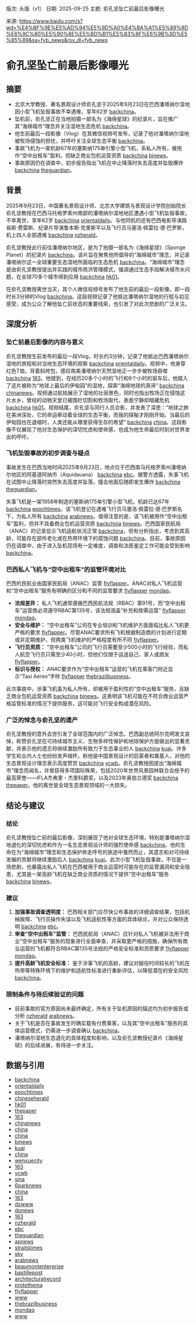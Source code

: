 版次: 头版（v1）
日期: 2025-09-25
主题: 俞孔坚坠亡前最后影像曝光

来源: https://www.baidu.com/s?wd=%E4%BF%9E%E5%AD%94%E5%9D%A0%E4%BA%A1%E5%89%8D%E6%9C%80%E5%90%8E%E5%BD%B1%E5%83%8F%E6%9B%9D%E5%85%89&sa=fyb_news&rsv_dl=fyb_news

# 俞孔坚坠亡前最后影像曝光

## 摘要
*   北京大学教授、著名景观设计师俞孔坚于2025年9月23日在巴西潘塔纳尔湿地因小型飞机坠毁事故不幸遇难，享年62岁 [backchina](https://vertexaisearch.cloud.google.com/grounding-api-redirect/AUZIYQGN182RsRqTZQsdxC2OVR8x6Cj2g9hDwFrpYlHQbcjxPs5gMh86yWR8BHYWwCXglwRQ_XCLnCMseqwrrp0z1uqua9fFFAGNIB3Y_p-Azsz0lPHNTczAVRTNy6Ya_r771RX1pXlth7OnMziWMtCDvis=)。
*   坠机前，俞孔坚正在当地拍摄一部名为《海绵星球》的纪录片，旨在推广其“海绵城市”理念并关注湿地生态危机 [backchina](https://vertexaisearch.cloud.google.com/grounding-api-redirect/AUZIYQGN182RsRqTZQsdxC2OVR8x6Cj2g9hDwFrpYlHQbcjxPs5gMh86yWR8BHYWwCXglwRQ_XCLnCMseqwrrp0z1uqua9fFFAGNIB3Y_p-Azsz0lPHNTczAVRTNy6Ya_r771RX1pXlth7OnMziWMtCDvis=)。
*   他生前最后一段影像（Vlog）在其微信视频号发布，记录了他对潘塔纳尔湿地被牧场侵蚀的担忧，并呼吁关注全球生态平衡 [backchina](https://vertexaisearch.cloud.google.com/grounding-api-redirect/AUZIYQGN182RsRqTZQsdxC2OVR8x6Cj2g9hDwFrpYlHQbcjxPs5gMh86yWR8BHYWwCXglwRQ_XCLnCMseqwrrp0z1uqua9fFFAGNIB3Y_p-Azsz0lPHNTczAVRTNy6Ya_r771RX1pXlth7OnMziWMtCDvis=)。
*   事故飞机为一架机龄67年的塞斯纳175单引擎小型飞机，系私人所有，被用作“空中出租车”盈利，但缺乏商业包机运营资质 [backchina](https://vertexaisearch.cloud.google.com/grounding-api-redirect/AUZIYQGN182RsRqTZQsdxC2OVR8x6Cj2g9hDwFrpYlHQbcjxPs5gMh86yWR8BHYWwCXglwRQ_XCLnCMseqwrrp0z1uqua9fFFAGNIB3Y_p-Azsz0lPHNTczAVRTNy6Ya_r771RX1pXlth7OnMziWMtCDvis=) [bjnews](https://vertexaisearch.cloud.google.com/grounding-api-redirect/AUZIYQGtICrFEt4XD_2VYEalmkO_okIw_WKoDpWJ0rmDkiTTb6Wu6WB_kXboyvpzyF-oQAvUeAKDkk2wmfNCuejtCWFv5UobpkC1SPIdbIGDDLHaKMAi77C2508brYh5lnAwiIKl_WKyedxZFXbDBl2Fq_eh)。
*   事故原因仍在调查中，初步报告指出飞机在中止降落时失去高度并坠毁爆炸 [backchina](https://vertexaisearch.cloud.google.com/grounding-api-redirect/AUZIYQGN182RsRqTZQsdxC2OVR8x6Cj2g9hDwFrpYlHQbcjxPs5gMh86yWR8BHYWwCXglwRQ_XCLnCMseqwrrp0z1uqua9fFFAGNIB3Y_p-Azsz0lPHNTczAVRTNy6Ya_r771RX1pXlth7OnMziWMtCDvis=) [theguardian](https://vertexaisearch.cloud.google.com/grounding-api-redirect/AUZIYQGOSi7HF98OhtOeu1rcyaUupaOAIO4gzPCZyVcL5FjA7Tz4mLzfs0ox-cA4ZvRYpZmT2_J2SKcBhuYv_1yDQmb8QiJgJ5c36D5WBdz2U0buoXz07LWMQmgLxwOqad6KPXKIezr3nSFXz6KS1Gav8K9MDMD8QXkFhiHRlRKTcm6w9i5RgrG34APgEEelzna6Ja0vhdGgk8Q=)。

## 背景
2025年9月23日，中国著名景观设计师、北京大学建筑与景观设计学院创始院长俞孔坚教授在巴西马托格罗索州南部的潘塔纳尔湿地地区遭遇小型飞机坠毁事故，不幸离世，享年62岁 [backchina](https://vertexaisearch.cloud.google.com/grounding-api-redirect/AUZIYQGN182RsRqTZQsdxC2OVR8x6Cj2g9hDwFrpYlHQbcjxPs5gMh86yWR8BHYWwCXglwRQ_XCLnCMseqwrrp0z1uqua9fFFAGNIB3Y_p-Azsz0lPHNTczAVRTNy6Ya_r771RX1pXlth7OnMziWMtCDvis=) [orientaldaily](https://vertexaisearch.cloud.google.com/grounding-api-redirect/AUZIYQEOyPImbHw9QdCcd8BJeuZKLa8Mwz2CLYD2lSa-L7Fm9lo8f136soDsZ8LC9GBao_BG1Ciksk7Wjk0fWYA7l-fb4gWY3wetHjff-HBEl7Jp24QAcd_2lDQ9iuOQdWhTYH6DLmX9rcpcSot3bF7XMAZzc4kqVLKjmT4IqHaqsVwQ)。与他同机的还有巴西电影导演路易斯·费雷斯、纪录片导演鲁本斯·克里斯平以及飞行员马塞洛·佩雷拉·德·巴罗斯，机上四人全部遇难 [backchina](https://vertexaisearch.cloud.google.com/grounding-api-redirect/AUZIYQGN182RsRqTZQsdxC2OVR8x6Cj2g9hDwFrpYlHQbcjxPs5gMh86yWR8BHYWwCXglwRQ_XCLnCMseqwrrp0z1uqua9fFFAGNIB3Y_p-Azsz0lPHNTczAVRTNy6Ya_r771RX1pXlth7OnMziWMtCDvis=) [nzherald](https://vertexaisearch.cloud.google.com/grounding-api-redirect/AUZIYQFzEY_w2-xIlzTLR-RVgTmTVHvdaBlHFdwL8kGhxEVtcUusjwGOUwf0XnfmZJWdnqgRev72FttMWAF2lnsnKTn50OsjFLVUGcup0NOIi31fdokk1LloFws7QftPoFKV6F1-jbgrbHBgI56RRlFyA5F2M-aDKjJDrGtpVDJuQLVqSSimuV6VgcfDNSCtBoZuVH-AmLmZmbRDupq9ULNq7ScAcDnYsadomr3Lz46EFjqoNPPd7aS3c9vE)。

俞孔坚教授此行前往潘塔纳尔地区，是为了拍摄一部名为《海绵星球》（Sponge Planet）的纪录片 [backchina](https://vertexaisearch.google.com/id/0-0)。该片旨在聚焦他所倡导的“海绵城市”理念，并记录潘塔纳尔这一全球重要生态湿地所面临的生态危机 [backchina](https://vertexaisearch.cloud.google.com/grounding-api-redirect/AUZIYQGN182RsRqTZQsdxC2OVR8x6Cj2g9hDwFrpYlHQbcjxPs5gMh86yWR8BHYWwCXglwRQ_XCLnCMseqwrrp0z1uqua9fFFAGNIB3Y_p-Azsz0lPHNTczAVRTNy6Ya_r771RX1pXlth7OnMziWMtCDvis=)。“海绵城市”理念是由俞孔坚教授提出并实践的城市雨洪管理模式，强调通过生态手段解决城市水问题，在全球70多个城市得到应用 [backchina](https://vertexaisearch.cloud.google.com/grounding-api-redirect/AUZIYQGN182RsRqTZQsdxC2OVR8x6Cj2g9hDwFrpYlHQbcjxPs5gMh86yWR8BHYWwCXglwRQ_XCLnCMseqwrrp0z1uqua9fFFAGNIB3Y_p-Azsz0lPHNTczAVRTNy6Ya_r771RX1pXlth7OnMziWMtCDvis=) [hk01](https://vertexaisearch.cloud.google.com/grounding-api-redirect/AUZIYQFZ48uloSVOXP5wK4C6H0nTWLiSN_y8xnhMe6yS1iXAx3BzYxpPYNcKaXka2FkjPJOKm1UlnKpKmc0JmfNk8ezSwZjzwXaobXljhPj-dLcGsr73nTB3r3EYAYnfdPBWvpnA7St3m4a94hUPXKmlG1qHBKlp22pki2E-d_l7L1Xi0oMCiMxC2R5kYq2toH1g5BiywBhMShuJCfa55wOOl-yAKcf28cVOBvUgW8_Ihm7OA7a5_NZjLJDKNgk4iX84qbSATvJX22WHd8FR3lQQ_EK1jRqaOxP2_89-V5bvV1eaAUansHaAh9B5fZzrkMSZwGPvB-yjb5V1e8zqfZe2ms9Y--ZTxeFKeLD_3t6LI2wkbR0YlDV1fYzk6iyaFBXoiKQM8oc8S9nuXM5spPW4sDZXCc15ucgcnSx-94gbbHH-HQ-8lL2XN62nd33Wc2sJCLUShDwNCJKGpxCUgMVrb09qtv38)。

在俞孔坚教授离世当天，其个人微信视频号发布了他生前的最后一段影像，即一段时长3分钟的Vlog [backchina](https://vertexaisearch.cloud.google.com/grounding-api-redirect/AUZIYQGN182RsRqTZQsdxC2OVR8x6Cj2g9hDwFrpYlHQbcjxPs5gMh86yWR8BHYWwCXglwRQ_XCLnCMseqwrrp0z1uqua9fFFAGNIB3Y_p-Azsz0lPHNTczAVRTNy6Ya_r771RX1pXlth7OnMziWMtCDvis=)。这段视频记录了他抵达潘塔纳尔湿地的行程与初见感受，成为公众了解他坠亡前状态的重要线索，也引发了对此次悲剧的广泛关注。

## 深度分析

### 坠亡前最后影像的内容与意义
俞孔坚教授生前发布的最后一段Vlog，时长约3分钟，记录了他抵达巴西潘塔纳尔湿地的旅程和对当地生态环境的观察 [backchina](https://vertexaisearch.cloud.google.com/grounding-api-redirect/AUZIYQGN182RsRqTZQsdxC2OVR8x6Cj2g9hDwFrpYlHQbcjxPs5gMh86yWR8BHYWwCXglwRQ_XCLnCMseqwrrp0z1uqua9fFFAGNIB3Y_p-Azsz0lPHNTczAVRTNy6Ya_r771RX1pXlth7OnMziWMtCDvis=) [orientaldaily](https://vertexaisearch.cloud.google.com/grounding-api-redirect/AUZIYQEOyPImbHw9QdCcd8BJeuZKLa8Mwz2CLYD2lSa-L7Fm9lo8f136soDsZ8LC9GBao_BG1Ciksk7Wjk0fWYA7l-fb4gWY3wetHjff-HBEl7Jp24QAcd_2lDQ9iuOQdWhTYH6DLmX9rcpcSot3bF7XMAZzc4kqVLKjmT4IqHaqsVwQ)。视频中，他身穿红色T恤，背着斜挎包，感叹南美潘塔纳尔天然湿地正一步步被牧场吞噬 [backchina](https://vertexaisearch.cloud.google.com/grounding-api-redirect/AUZIYQGN182RsRqTZQsdxC2OVR8x6Cj2g9hDwFrpYlHQbcjxPs5gMh86yWR8BHYWwCXglwRQ_XCLnCMseqwrrp0z1uqua9fFFAGNIB3Y_p-Azsz0lPHNTczAVRTNy6Ya_r771RX1pXlth7OnMziWMtCDvis=) [163](https://vertexaisearch.cloud.google.com/grounding-api-redirect/AUZIYQHoMq0mQTEQa6587aWTd1UITjKn4kIDzVgM5je3fJqKxSPVPHB-pQoq8ovodx-oNKRrC3znZY-F4QuSKxK3XQlJmY3xe0nE7Xqhv_sDeyBz-ex9JkjlkwuYUIRV89GDDZg3aRnzvb-tPgiLHQAhUROzfcAx1nI=)。他提到，在经历20多个小时的飞行和6个小时的驱车后，他踏入了这片被称为“地球上最后的伊甸园”的湿地，探索“海绵地球的真谛” [backchina](https://vertexaisearch.cloud.google.com/grounding-api-redirect/AUZIYQGN182RsRqTZQsdxC2OVR8x6Cj2g9hDwFrpYlHQbcjxPs5gMh86yWR8BHYWwCXglwRQ_XCLnCMseqwrrp0z1uqua9fFFAGNIB3Y_p-Azsz0lPHNTczAVRTNy6Ya_r771RX1pXlth7OnMziWMtCDvis=) [chinanews](https://vertexaisearch.cloud.google.com/grounding-api-redirect/AUZIYQE0wBbTHatnNbIo7LRzA-meyERG9CsDpQeAIxrYYPYVmARVz2QjdAt1d02MSSZukmWs9TgfXAPQSXrU8bgzAvjH7PnM9zW07VXSA-Jctamlit-_0n0OkE51E8jIZuStqJ-7lOBdhHlBlXOd4Yb4hopOz_Id)。视频通过航拍展示了湿地的壮丽景色，同时也指出牧场正在侵蚀这片水乡，曾经的动物天堂已被围栏切割和牧场取代，表面宁静却暗藏危机 [backchina](https://vertexaisearch.cloud.google.com/grounding-api-redirect/AUZIYQGN182RsRqTZQsdxC2OVR8x6Cj2g9hDwFrpYlHQbcjxPs5gMh86yWR8BHYWwCXglwRQ_XCLnCMseqwrrp0z1uqua9fFFAGNIB3Y_p-Azsz0lPHNTczAVRTNy6Ya_r771RX1pXlth7OnMziWMtCDvis=) [hk01](https://vertexaisearch.cloud.google.com/grounding-api-redirect/AUZIYQFZ48uloSVOXP5wK4C6H0nTWLiSN_y8xnhMe6yS1iXAx3BzYxpPYNcKaXka2FkjPJOKm1UlnKpKmc0JmfNk8ezSwZjzwXaobXljhPj-dLcGsr73nTB3r3EYAYnfdPBWvpnA7St3m4a94hUPXKmlG1qHBKlp22pki2E-d_l7L1Xi0oMCiMxC2R5kYq2toH1g5BiywBhMShuJCfa55wOOl-yAKcf28cVOBvUgW8_Ihm7OA7a5_NZjLJDKNgk4iX84qbSATvJX22WHd8FR3lQQ_EK1jRqaOxP2_89-V5bvV1eaAUansHaAh9B5fZzrkMSZwGPvB-yjb5V1e8zqfZe2ms9Y--ZTxeFKeLD_3t6LI2wkbR0YlDV1fYzk6iyaFBXoiKQM8oc8S9nuXM5spPW4sDZXCc15ucgcnSx-94gbbHH-HQ-8lL2XN62nd33Wc2sJCLUShDwNCJKGpxCUgMVrb09qtv38)。视频结尾，俞孔坚与同行人员合影，并发表了深思：“地球之肺在美洲深处，它的命运牵动着全球的生态平衡，而我的探秘才刚刚开始。当最后的伊甸园也在退缩时，人类还能从哪里获得生存的希望” [backchina](https://vertexaisearch.cloud.google.com/grounding-api-redirect/AUZIYQGN182RsRqTZQsdxC2OVR8x6Cj2g9hDwFrpYlHQbcjxPs5gMh86yWR8BHYWwCXglwRQ_XCLnCMseqwrrp0z1uqua9fFFAGNIB3Y_p-Azsz0lPHNTczAVRTNy6Ya_r771RX1pXlth7OnMziWMtCDvis=) [china](https://vertexaisearch.cloud.google.com/grounding-api-redirect/AUZIYQHGo08H9Mo3NuFs2gZK1lll_Gq_1kCE4yLLnLVfOn4o5fFksJoG2v7j0TBGvZdMrHQCDh6bsfIk_DRgxsIdHw99TCzfe_YLgtRILZbmMD2qrrSWR7rTJfIKpKaFmLjnsGBdpNqXCbTPbyBy5ReTYn_Kf21GUL4SB1Y4)。这段影像不仅展现了他对生态保护的深切忧虑和使命感，也成为他生命最后时刻对世界发出的呼吁。

### 飞机坠毁事故的初步调查与疑点
事故发生在巴西当地时间2025年9月23日，地点位于巴西南马托格罗索州潘塔纳尔地区的阿基道阿纳市（Aquidauana） [backchina](https://vertexaisearch.cloud.google.com/grounding-api-redirect/AUZIYQGN182RsRqTZQsdxC2OVR8x6Cj2g9hDwFrpYlHQbcjxPs5gMh86yWR8BHYWwCXglwRQ_XCLnCMseqwrrp0z1uqua9fFFAGNIB3Y_p-Azsz0lPHNTczAVRTNy6Ya_r771RX1pXlth7OnMziWMtCDvis=) [ebc](https://vertexaisearch.cloud.google.com/grounding-api-redirect/AUZIYQEJ-ZHEoAU0kwj5iIvoLyXOUP_gv3A4AuRRH55re5r4UGr0nMAXm2z8l6vR6yZRPY1Y3iQIBQvvnEUPoyS-I_3nGL-xM2gttHXsQxvDwwiWdSspO0ahvSy5eM8_MyC5EksTsspzepMQo7WgCF5m3QdznIT0Q9LtBOMkJp2YiOfIfGpjJyou_-9UslzZQ_4jsNZvRdVRhVCfEd8GwykeDy2Ccc49OLQcMWN0u0qrDa6b)。据警方透露，失事飞机在试图中止降落时突然失去高度并坠落，撞击地面后随即发生爆炸 [backchina](https://vertexaisearch.cloud.google.com/grounding-api-redirect/AUZIYQGN182RsRqTZQsdxC2OVR8x6Cj2g9hDwFrpYlHQbcjxPs5gMh86yWR8BHYWwCXglwRQ_XCLnCMseqwrrp0z1uqua9fFFAGNIB3Y_p-Azsz0lPHNTczAVRTNy6Ya_r771RX1pXlth7OnMziWMtCDvis=) [theguardian](https://vertexaisearch.cloud.google.com/grounding-api-redirect/AUZIYQGOSi7HF98OhtOeu1rcyaUupaOAIO4gzPCZyVcL5FjA7Tz4mLzfs0ox-cA4ZvRYpZmT2_J2SKcBhuYv_1yDQmb8QiJgJ5c36D5WBdz2U0buoXz07LWMQmgLxwOqad6KPXKIezr3nSFXz6KS1Gav8K9MDMD8QXkFhiHRlRKTcm6w9i5RgrG34APgEEelzna6Ja0vhdGgk8Q=)。

失事飞机是一架1958年制造的塞斯纳175单引擎小型飞机，机龄已达67年 [backchina](https://vertexaisearch.cloud.google.com/grounding-api-redirect/AUZIYQGN182RsRqTZQsdxC2OVR8x6Cj2g9hDwFrpYlHQbcjxPs5gMh86yWR8BHYWwCXglwRQ_XCLnCMseqwrrp0z1uqua9fFFAGNIB3Y_p-Azsz0lPHNTczAVRTNy6Ya_r771RX1pXlth7OnMziWMtCDvis=) [epochtimes](https://vertexaisearch.cloud.google.com/grounding-api-redirect/AUZIYQHMqZU8puH_sdb9x-aOZBKOGVpAl24tHeAOX0iu25cXxUjTjcm1xLhRG1p3qK6PyWzyi7h18c5ebUY1afKt3gw4e5xHtJWLTEWM6uxm7pXIJrbnNjNG5G-yhxgKS-dxUhS7FFUHyT4665FsaVrv)。该飞机登记在遇难飞行员马塞洛·佩雷拉·德·巴罗斯名下，为私人所有 [backchina](https://vertexaisearch.cloud.google.com/grounding-api-redirect/AUZIYQGN182RsRqTZQsdxC2OVR8x6Cj2g9hDwFrpYlHQbcjxPs5gMh86yWR8BHYWwCXglwRQ_XCLnCMseqwrrp0z1uqua9fFFAGNIB3Y_p-Azsz0lPHNTczAVRTNy6Ya_r771RX1pXlth7OnMziWMtCDvis=) [arabnews](https://vertexaisearch.cloud.google.com/grounding-api-redirect/AUZIYQGHHu0BXWarRauiA4m9H2z0ek-BUG_dvZp8Rg1bHaO4EzVTfzs4kML9VZ1MfNv-vK9iVX7tnTDCAJPNJ0kooYntA3QzaXzoRRutRwJyp5Gtkx98q_afF-KyhbmoAjKDXMmETXOgwW0=)。值得注意的是，该飞机被用作“空中出租车”盈利，但并不具备商业包机运营资质 [backchina](https://vertexaisearch.cloud.google.com/grounding-api-redirect/AUZIYQGN182RsRqTZQsdxC2OVR8x6Cj2g9hDwFrpYlHQbcjxPs5gMh86yWR8BHYWwCXglwRQ_XCLnCMseqwrrp0z1uqua9fFFAGNIB3Y_p-Azsz0lPHNTczAVRTNy6Ya_r771RX1pXlth7OnMziWMtCDvis=) [bjnews](https://vertexaisearch.cloud.google.com/grounding-api-redirect/AUZIYQGtICrFEt4XD_2VYEalmkO_okIw_WKoDpWJ0rmDkiTTb6Wu6WB_kXboyvpzyF-oQAvUeAKDkk2wmfNCuejtCWFv5UobpkC1SPIdbIGDDLHaKMAi77C2508brYh5lnAwiIKl_WKyedxZFXbDBl2Fq_eh)。巴西国家民航局（ANAC）的记录显示飞机适航状况正常 [backchina](https://vertexaisearch.cloud.google.com/grounding-api-redirect/AUZIYQGN182RsRqTZQsdxC2OVR8x6Cj2g9hDwFrpYlHQbcjxPs5gMh86yWR8BHYWwCXglwRQ_XCLnCMseqwrrp0z1uqua9fFFAGNIB3Y_p-Azsz0lPHNTczAVRTNy6Ya_r771RX1pXlth7OnMziWMtCDvis=)，但有分析指出，考虑到其高龄，可能存在部件老化或在热带环境下的腐蚀问题 [backchina](https://vertexaisearch.cloud.google.com/grounding-api-redirect/AUZIYQGN182RsRqTZQsdxC2OVR8x6Cj2g9hDwFrpYlHQbcjxPs5gMh86yWR8BHYWwCXglwRQ_XCLnCMseqwrrp0z1uqua9fFFAGNIB3Y_p-Azsz0lPHNTczAVRTNy6Ya_r771RX1pXlth7OnMziWMtCDvis=)。目前，事故原因仍在调查中，由于进入坠机现场有一定难度，调查和法医鉴定工作可能会受到影响 [backchina](https://vertexaisearch.cloud.google.com/grounding-api-redirect/AUZIYQGN182RsRqTZQsdxC2OVR8x6Cj2g9hDwFrpYlHQbcjxPs5gMh86yWR8BHYWwCXglwRQ_XCLnCMseqwrrp0z1uqua9fFFAGNIB3Y_p-Azsz0lPHNTczAVRTNy6Ya_r771RX1pXlth7OnMziWMtCDvis=)。

### 巴西私人飞机与“空中出租车”的监管环境对比
巴西的民航业由国家民航局（ANAC）监管 [flyflapper](https://vertexaisearch.cloud.google.com/grounding-api-redirect/AUZIYQGvNRrW77mW-YORfFIVa6W8W_hQWvlNE39qkirJpg7on7JBdjZxm9VWuPR23iDqB75m__6U0z4B_jE62CDE63ycfWqlLFeYBu_5NcYh7Ysli4WV37GiMyj27XWWj4qdgmCJF9pirbtgwT3ZAA18dJiqtx2jqbCemDaU4DKWwJBAzxt8BHIy3vBBk1jr3lz-LhvZwho-)。ANAC对私人飞机运营和“空中出租车”服务有明确的区分和不同的监管要求 [flyflapper](https://vertexaisearch.cloud.google.com/grounding-api-redirect/AUZIYQGvNRrW77mW-YORfFIVa6W8W_hQWvlNE39qkirJpg7on7JBdjZxm9VWuPR23iDqB75m__6U0z4B_jE62CDE63ycfWqlLFeYBu_5NcYh7Ysli4WV37GiMyj27XWWj4qdgmCJF9pirbtgwT3ZAA18dJiqtx2jqbCemDaU4DKWwJBAzxt8BHIy3vBBk1jr3lz-LhvZwho-) [mondaq](https://vertexaisearch.cloud.google.com/grounding-api-redirect/AUZIYQFgd0I0rZPte_rOChKYTfwTkR68rr3OmoRxqS2K0kyV_fX81OKZtw0QpVAjneBV-tv8xoiZDTHlxZKTqyhyTbhoxckbSIDOuSzsybjp4uelOi21rXP9NhIsS0UcNpFlh1vMajwXLzLdtlxGoWZGWPPb2yNR3hH_si34DUMSwDXFvir_g-9zlA==)。
*   **法规差异：** 私人飞机通常遵循巴西民航法规（RBAC）第91号，而“空中出租车”运营商必须遵守RBAC第135号，该法规涵盖“补充和按需运营” [flyflapper](https://vertexaisearch.cloud.google.com/grounding-api-redirect/AUZIYQGvNRrW77mW-YORfFIVa6W8W_hQWvlNE39qkirJpg7on7JBdjZxm9VWuPR23iDqB75m__6U0z4B_jE62CDE63ycfWqlLFeYBu_5NcYh7Ysli4WV37GiMyj27XWWj4qdgmCJF9pirbtgwT3ZAA18dJiqtx2jqbCemDaU4DKWwJBAzxt8BHIy3vBBk1jr3lz-LhvZwho-) [mondaq](https://vertexaisearch.cloud.google.com/grounding-api-redirect/AUZIYQFgd0I0rZPte_rOChKYTfwTkR68rr3OmoRxqS2K0kyV_fX81OKZtw0QpVAjneBV-tv8xoiZDTHlxZKTqyhyTbhoxckbSIDOuSzsybjp4uelOi21rXP9NhIsS0UcNpFlh1vMajwXLzLdtlxGoWZGWPPb2yNR3hH_si34DUMSwDXFvir_g-9zlA==)。
*   **安全与维护：** “空中出租车”公司在专业培训和飞机维护方面面临比私人飞机更严格的要求 [flyflapper](https://vertexaisearch.cloud.google.com/grounding-api-redirect/AUZIYQGvNRrW77mW-YORfFIVa6W8W_hQWvlNE39qkirJpg7on7JBdjZxm9VWuPR23iDqB75m__6U0z4B_jE62CDE63ycfWqlLFeYBu_5NcYh7Ysli4WV37GiMyj27XWWj4qdgmCJF9pirbtgwT3ZAA18dJiqtx2jqbCemDaU4DKWwJBAzxt8BHIy3vBBk1jr3lz-LhvZwho-)。尽管ANAC要求所有飞机根据制造商的计划进行定期或非定期维护，但两类飞机维护的严格程度有所不同 [flyflapper](https://vertexaisearch.cloud.google.com/grounding-api-redirect/AUZIYQGvNRrW77mW-YORfFIVa6W8W_hQWvlNE39qkirJpg7on7JBdjZxm9VWuPR23iDqB75m__6U0z4B_jE62CDE63ycfWqlLFeYBu_5NcYh7Ysli4WV37GiMyj27XWWj4qdgmCJF9pirbtgwT3ZAA18dJiqtx2jqbCemDaU4DKWwJBAzxt8BHIy3vBBk1jr3lz-LhvZwho-)。
*   **飞行员资质：** “空中出租车”公司的飞行员需要至少500小时的飞行经验，而私人航空飞行员只需至少40小时，但他们仅限于运送自己、家人或朋友 [flyflapper](https://vertexaisearch.cloud.google.com/grounding-api-redirect/AUZIYQGvNRrW77mW-YORfFIVa6W8W_hQWvlNE39qkirJpg7on7JBdjZxm9VWuPR23iDqB75m__6U0z4B_jE62CDE63ycfWqlLFeYBu_5NcYh7Ysli4WV37GiMyj27XWWj4qdgmCJF9pirbtgwT3ZAA18dJiqtx2jqbCemDaU4DKWwJBAzxt8BHIy3vBBk1jr3lz-LhvZwho-)。
*   **标识与授权：** ANAC要求作为“空中出租车”运营的飞机在乘客门附近显示“Taxi Aéreo”字样 [flyflapper](https://vertexaisearch.cloud.google.com/grounding-api-redirect/AUZIYQGvNRrW77mW-YORfFIVa6W8W_hQWvlNE39qkirJpg7on7JBdjZxm9VWuPR23iDqB75m__6U0z4B_jE62CDE63ycfWqlLFeYBu_5NcYh7Ysli4WV37GiMyj27XWWj4qdgmCJF9pirbtgwT3ZAA18dJiqtx2jqbCemDaU4DKWwJBAzxt8BHIy3vBBk1jr3lz-LhvZwho-) [thebrazilbusiness](https://vertexaisearch.cloud.google.com/grounding-api-redirect/AUZIYQExcoPCvBLmaceUsdrRzojoRCLBkdv-4AZARkVJpe1CAnQPiagSSxQi-1h1CxWtJEBBV3mGinkNOmflcbpMx4azxOmQL9iExVUxrA2RhILdIGXqO9jE-NaXUsVmb-x9A003Dwnx-syqf3iXcrmX8XngR60Ss7tsiVd0mw==)。

此次事故中，涉事飞机虽为私人所有，却被用于盈利性的“空中出租车”服务，且缺乏商业包机运营资质 [backchina](https://vertexaisearch.cloud.google.com/grounding-api-redirect/AUZIYQGN182RsRqTZQsdxC2OVR8x6Cj2g9hDwFrpYlHQbcjxPs5gMh86yWR8BHYWwCXglwRQ_XCLnCMseqwrrp0z1uqua9fFFAGNIB3Y_p-Azsz0lPHNTczAVRTNy6Ya_r771RX1pXlth7OnMziWMtCDvis=) [bjnews](https://vertexaisearch.cloud.google.com/grounding-api-redirect/AUZIYQGtICrFEt4XD_2VYEalmkO_okIw_WKoDpWJ0rmDkiTTb6Wu6WB_kXboyvpzyF-oQAvUeAKDkk2wmfNCuejtCWFv5UobpkC1SPIdbIGDDLHaKMAi77C2508brYh5lnAwiIKl_WKyedxZFXbDBl2Fq_eh)。这表明该飞机可能在不符合商业运营严格监管标准的情况下提供服务，这可能对飞行安全构成潜在风险。

### 广泛的悼念与俞孔坚的遗产
俞孔坚教授的意外去世引发了全球范围内的广泛悼念。巴西副总统阿尔克明发文哀悼，称赞俞孔坚在可持续城市主义、生物多样性保护和地球保护方面做出的显著贡献，并表示他的遗志将继续激励所有致力于生态事业的人 [backchina](https://vertexaisearch.cloud.google.com/grounding-api-redirect/AUZIYQGN182RsRqTZQsdxC2OVR8x6Cj2g9hDwFrpYlHQbcjxPs5gMh86yWR8BHYWwCXglwRQ_XCLnCMseqwrrp0z1uqua9fFFAGNIB3Y_p-Azsz0lPHNTczAVRTNy6Ya_r771RX1pXlth7OnMziWMtCDvis=) [kuai](https://vertexaisearch.cloud.google.com/grounding-api-redirect/AUZIYQGSF7fyqvITSgYrLL-VAizKRR8Bl3uLSz1rwJkfQTCIJkr4oPgrKINLFbYNm7H-aaabjFHQnHAcc9ChAMz33cl8KxtBQHwkvMkiP4rgOnrUnJ0-qOuZlO7IjGSQ2OdP3hwhTfwjnZgCuRHZexA=)。许多学生和业内人士也纷纷发声缅怀，称他是中国景观设计的启蒙者和奠基人，对他的生态景观设计理念表示高度赞赏 [backchina](https://vertexaisearch.cloud.google.com/grounding-api-redirect/AUZIYQGN182RsRqTZQsdxC2OVR8x6Cj2g9hDwFrpYlHQbcjxPs5gMh86yWR8BHYWwCXglwRQ_XCLnCMseqwrrp0z1uqua9fFFAGNIB3Y_p-Azsz0lPHNTczAVRTNy6Ya_r771RX1pXlth7OnMziWMtCDvis=) [ycwb](https://vertexaisearch.cloud.google.com/grounding-api-redirect/AUZIYQE2A3RB7Rkj9UDUPxrn6ari4HZAgqcHkAPNyoqihzEjrtMTDrikiFP3_3jdxJuUqTBe87udlOnqnIkrY5HdU7gFCdfjlmdY0P6K3Hc7fSTRrgh-msrrletpcFIizTqbgdAM_jTLOZNTmkY2xTA48OI=)。俞孔坚教授因提出“海绵城市”理念而闻名，并曾获得多项国际殊荣，包括2020年世界风景园林联合会授予的最高荣誉——IFLA杰弗里・杰里科爵奖，以及2023年奥伯兰德奖 [backchina](https://vertexaisearch.cloud.google.com/grounding-api-redirect/AUZIYQGN182RsRqTZQsdxC2OVR8x6Cj2g9hDwFrpYlHQbcjxPs5gMh86yWR8BHYWwCXglwRQ_XCLnCMseqwrrp0z1uqua9fFFAGNIB3Y_p-Azsz0lPHNTczAVRTNy6Ya_r771RX1pXlth7OnMziWMtCDvis=) [thepaper](https://vertexaisearch.cloud.google.com/grounding-api-redirect/AUZIYQGlX3VogVLcp1thmUOa99QRbYHdc4Q3ETE2Tumaoc8_hE_kAAhsMrRznjEQqimsWsl49lvV4jIZNO4nZP696WGG69t-dlI7GSQLkYhdxrMN3c5FZBlzKeDmVAqhaK95nf9cpPc59OLbH-xJRlgE)。他的离世是全球生态景观领域的一大损失。

## 结论与建议

### 结论
俞孔坚教授坠亡前的最后影像，深刻展现了他对全球生态环境，特别是潘塔纳尔湿地退化的深切忧虑和作为一名生态景观设计师的强烈使命感 [backchina](https://vertexaisearch.google.com/id/0-0)。他的生命在为“海绵城市”理念和生态保护奔走呼号的旅途中戛然而止，其遗志和对可持续发展的贡献将继续激励后人 [backchina](https://vertexaisearch.cloud.google.com/grounding-api-redirect/AUZIYQGN182RsRqTZQsdxC2OVR8x6Cj2g9hDwFrpYlHQbcjxPs5gMh86yWR8BHYWwCXglwRQ_XCLnCMseqwrrp0z1uqua9fFFAGNIB3Y_p-Azsz0lPHNTczAVRTNy6Ya_r771RX1pXlth7OnMziWMtCDvis=) [kuai](https://vertexaisearch.cloud.google.com/grounding-api-redirect/AUZIYQGSF7fyqvITSgYrLL-VAizKRR8Bl3uLSz1rwJkfQTCIJkr4oPgrKINLFbYNm7H-aaabjFHQnHAcc9ChAMz33cl8KxtBQHwkvMkiP4rgOnrUnJ0-qOuZlO7IjGSQ2OdP3hwhTfwjnZgCuRHZexA=)。此次小型飞机坠毁事故，不仅是一场悲剧，也暴露出私人飞机在巴西被用于商业运营时可能存在的监管漏洞和安全隐患，尤其是一架高龄飞机在缺乏商业资质的情况下提供“空中出租车”服务 [backchina](https://vertexaisearch.cloud.google.com/grounding-api-redirect/AUZIYQGN182RsRqTZQsdxC2OVR8x6Cj2g9hDwFrpYlHQbcjxPs5gMh86yWR8BHYWwCXglwRQ_XCLnCMseqwrrp0z1uqua9fFFAGNIB3Y_p-Azsz0lPHNTczAVRTNy6Ya_r771RX1pXlth7OnMziWMtCDvis=) [bjnews](https://vertexaisearch.cloud.google.com/grounding-api-redirect/AUZIYQGtICrFEt4XD_2VYEalmkO_okIw_WKoDpWJ0rmDkiTTb6Wu6WB_kXboyvpzyF-oQAvUeAKDkk2wmfNCuejtCWFv5UobpkC1SPIdbIGDDLHaKMAi77C2508brYh5lnAwiIKl_WKyedxZFXbDBl2Fq_eh)。

### 建议
1.  **加强事故调查透明度：** 巴西相关部门应尽快公布事故的详细调查结果，包括机械故障、飞行员操作失误以及飞机适航性等方面的具体结论，并对公众保持透明 [backchina](https://vertexaisearch.cloud.google.com/grounding-api-redirect/AUZIYQGN182RsRqTZQsdxC2OVR8x6Cj2g9hDwFrpYlHQbcjxPs5gMh86yWR8BHYWwCXglwRQ_XCLnCMseqwrrp0z1uqua9fFFAGNIB3Y_p-Azsz0lPHNTczAVRTNy6Ya_r771RX1pXlth7OnMziWMtCDvis=) [ebc](https://vertexaisearch.cloud.google.com/grounding-api-redirect/AUZIYQEJ-ZHEoAU0kwj5iIvoLyXOUP_gv3A4AuRRH55re5r4UGr0nMAXm2z8l6vR6yZRPY1Y3iQIBQvvnEUPoyS-I_3nGL-xM2gttHXsQxvDwwiWdSspO0ahvSy5eM8_MyC5EksTsspzepMQo7WgCF5m3QdznIT0Q9LtBOMkJp2YiOfIfGpjJyou_-9UslzZQ_4jsNZvRdVRhVCfEd8GwykeDy2Ccc49OLQcMWN0u0qrDa6b)。
2.  **审查“空中出租车”监管：** 巴西民航局（ANAC）应针对私人飞机被非法用于商业“空中出租车”服务的现象进行全面审查，并采取更严格的措施，确保所有商业运营的飞机都符合RBAC第135号法规的严格安全标准和资质要求 [flyflapper](https://vertexaisearch.cloud.google.com/grounding-api-redirect/AUZIYQGvNRrW77mW-YORfFIVa6W8W_hQWvlNE39qkirJpg7on7JBdjZxm9VWuPR23iDqB75m__6U0z4B_jE62CDE63ycfWqlLFeYBu_5NcYh7Ysli4WV37GiMyj27XWWj4qdgmCJF9pirbtgwT3ZAA18dJiqtx2jqbCemDaU4DKWwJBAzxt8BHIy3vBBk1jr3lz-LhvZwho-) [mondaq](https://vertexaisearch.cloud.google.com/grounding-api-redirect/AUZIYQFgd0I0rZPte_rOChKYTfwTkR68rr3OmoRxqS2K0kyV_fX81OKZtw0QpVAjneBV-tv8xoiZDTHlxZKTqyhyTbhoxckbSIDOuSzsybjp4uelOi21rXP9NhIsS0UcNpFlh1vMajwXLzLdtlxGoWZGWPPb2yNR3hH_si34DUMSwDXFvir_g-9zlA==)。
3.  **提升高龄飞机安全标准：** 鉴于涉事飞机的高龄，建议对服役时间较长的飞机在热带等特殊环境下的维护和适航性标准进行重新评估，以降低潜在的安全风险 [backchina](https://vertexaisearch.cloud.google.com/grounding-api-redirect/AUZIYQGN182RsRqTZQsdxC2OVR8x6Cj2g9hDwFrpYlHQbcjxPs5gMh86yWR8BHYWwCXglwRQ_XCLnCMseqwrrp0z1uqua9fFFAGNIB3Y_p-Azsz0lPHNTczAVRTNy6Ya_r771RX1pXlth7OnMziWMtCDvis=)。

### 限制条件与待后续验证的问题
*   目前事故的官方原因尚未最终确定，所有关于坠机原因的描述均为初步报告或分析 [nzherald](https://vertexaisearch.cloud.google.com/grounding-api-redirect/AUZIYQFzEY_w2-xIlzTLR-RVgTmTVHvdaBlHFdwL8kGhxEVtcUusjwGOUwf0XnfmZJWdnqgRev72FttMWAF2lnsnKTn50OsjFLVUGcup0NOIi31fdokk1LloFws7QftPoFKV6F1-jbgrbHBgI56RRlFyA5F2M-aDKjJDrGtpVDJuQLVqSSimuV6VgcfDNSCtBoZuVH-AmLmZmbRDupq9ULNq7ScAcDnYsadomr3Lz46EFjqoNPPd7aS3c9vE) [arabnews](https://vertexaisearch.cloud.google.com/grounding-api-redirect/AUZIYQGHHu0BXWarRauiA4m9H2z0ek-BUG_dvZp8Rg1bHaO4EzVTfzs4kML9VZ1MfNv-vK9iVX7tnTDCAJPNJ0kooYntA3QzaXzoRRutRwJyp5Gtkx98q_afF-KyhbmoAjKDXMmETXOgwW0=)。
*   关于飞机是否在事故发生时确实载有付费乘客，以及其“空中出租车”服务的具体运营模式，仍需进一步调查确认 [backchina](https://vertexaisearch.cloud.google.com/grounding-api-redirect/AUZIYQGN182RsRqTZQsdxC2OVR8x6Cj2g9hDwFrpYlHQbcjxPs5gMh86yWR8BHYWwCXglwRQ_XCLnCMseqwrrp0z1uqua9fFFAGNIB3Y_p-Azsz0lPHNTczAVRTNy6Ya_r771RX1pXlth7OnMziWMtCDvis=)。
*   潘塔纳尔湿地生态退化的具体程度和影响，以及俞孔坚教授纪录片《海绵星球》的后续进展，有待进一步关注。

## 数据与引用
*   [backchina](https://vertexaisearch.cloud.google.com/grounding-api-redirect/AUZIYQGN182RsRqTZQsdxC2OVR8x6Cj2g9hDwFrpYlHQbcjxPs5gMh86yWR8BHYWwCXglwRQ_XCLnCMseqwrrp0z1uqua9fFFAGNIB3Y_p-Azsz0lPHNTczAVRTNy6Ya_r771RX1pXlth7OnMziWMtCDvis=)
*   [orientaldaily](https://vertexaisearch.cloud.google.com/grounding-api-redirect/AUZIYQEOyPImbHw9QdCcd8BJeuZKLa8Mwz2CLYD2lSa-L7Fm9lo8f136soDsZ8LC9GBao_BG1Ciksk7Wjk0fWYA7l-fb4gWY3wetHjff-HBEl7Jp24QAcd_2lDQ9iuOQdWhTYH6DLmX9rcpcSot3bF7XMAZzc4kqVLKjmT4IqHaqsVwQ)
*   [epochtimes](https://vertexaisearch.cloud.google.com/grounding-api-redirect/AUZIYQHMqZU8puH_sdb9x-aOZBKOGVpAl24tHeAOX0iu25cXxUjTjcm1xLhRG1p3qK6PyWzyi7h18c5ebUY1afKt3gw4e5xHtJWLTEWM6uxm7pXIJrbnNjNG5G-yhxgKS-dxUhS7FFUHyT4665FsaVrv)
*   [chineseherald](https://vertexaisearch.cloud.google.com/grounding-api-redirect/AUZIYQGdkr_eOh3kNjxqu4JH5MnhYB3dOhcJFI8Vleo_gqavohKn3jVyU7OrezYZTgzuE3JtVNBh8syn7AD_KNtDqtZ4Fj4zoohG2gJGU6mbkuofLgoj6XpXj4ogajEhIZ8hkHlKpwTBzaAHIR5Jb-VZUy3scctgO40wzUHdoo4ReZUg6dXMpn8b)
*   [hk01](https://vertexaisearch.cloud.google.com/grounding-api-redirect/AUZIYQFZ48uloSVOXP5wK4C6H0nTWLiSN_y8xnhMe6yS1iXAx3BzYxpPYNcKaXka2FkjPJOKm1UlnKpKmc0JmfNk8ezSwZjzwXaobXljhPj-dLcGsr73nTB3r3EYAYnfdPBWvpnA7St3m4a94hUPXKmlG1qHBKlp22pki2E-d_l7L1Xi0oMCiMxC2R5kYq2toH1g5BiywBhMShuJCfa55wOOl-yAKcf28cVOBvUgW8_Ihm7OA7a5_NZjLJDKNgk4iX84qbSATvJX22WHd8FR3lQQ_EK1jRqaOxP2_89-V5bvV1eaAUansHaAh9B5fZzrkMSZwGPvB-yjb5V1e8zqfZe2ms9Y--ZTxeFKeLD_3t6LI2wkbR0YlDV1fYzk6iyaFBXoiKQM8oc8S9nuXM5spPW4sDZXCc15ucgcnSx-94gbbHH-HQ-8lL2XN62nd33Wc2sJCLUShDwNCJKGpxCUgMVrb09qtv38)
*   [thepaper](https://vertexaisearch.cloud.google.com/grounding-api-redirect/AUZIYQGlX3VogVLcp1thmUOa99QRbYHdc4Q3ETE2Tumaoc8_hE_kAAhsMrRznjEQqimsWsl49lvV4jIZNO4nZP696WGG69t-dlI7GSQLkYhdxrMN3c5FZBlzKeDmVAqhaK95nf9cpPc59OLbH-xJRlgE)
*   [163](https://vertexaisearch.cloud.google.com/grounding-api-redirect/AUZIYQHoMq0mQTEQa6587aWTd1UITjKn4kIDzVgM5je3fJqKxSPVPHB-pQoq8ovodx-oNKRrC3znZY-F4QuSKxK3XQlJmY3xe0nE7Xqhv_sDeyBz-ex9JkjlkwuYUIRV89GDDZg3aRnzvb-tPgiLHQAhUROzfcAx1nI=)
*   [chinanews](https://vertexaisearch.cloud.google.com/grounding-api-redirect/AUZIYQE0wBbTHatnNbIo7LRzA-meyERG9CsDpQeAIxrYYPYVmARVz2QjdAt1d02MSSZukmWs9TgfXAPQSXrU8bgzAvjH7PnM9zW07VXSA-Jctamlit-_0n0OkE51E8jIZuStqJ-7lOBdhHlBlXOd4Yb4hopOz_Id)
*   [china](https://vertexaisearch.cloud.google.com/grounding-api-redirect/AUZIYQHGo08H9Mo3NuFs2gZK1lll_Gq_1kCE4yLLnLVfOn4o5fFksJoG2v7j0TBGvZdMrHQCDh6bsfIk_DRgxsIdHw99TCzfe_YLgtRILZbmMD2qrrSWR7rTJfIKpKaFmLjnsGBdpNqXCbTPbyBy5ReTYn_Kf21GUL4SB1Y4)
*   [china](https://vertexaisearch.cloud.google.com/grounding-api-redirect/AUZIYQHkwEmImIHI4s9uPj1ocar_MKBSgd2A8_HUw4ABvmFlnpzthdk-dfIkLiUY2XvlyyvYTNpqFr99Aw_uvk4mwS5xNj5TwUhz8BajppoQJ-FqJAbF7RYsuHIBeuK_CbCptVbCyAzCfZhsGBCGqgdCD806wFVrdzVGgl5W)
*   [bjnews](https://vertexaisearch.cloud.google.com/grounding-api-redirect/AUZIYQGtICrFEt4XD_2VYEalmkO_okIw_WKoDpWJ0rmDkiTTb6Wu6WB_kXboyvpzyF-oQAvUeAKDkk2wmfNCuejtCWFv5UobpkC1SPIdbIGDDLHaKMAi77C2508brYh5lnAwiIKl_WKyedxZFXbDBl2Fq_eh)
*   [kuai](https://vertexaisearch.cloud.google.com/grounding-api-redirect/AUZIYQGSF7fyqvITSgYrLL-VAizKRR8Bl3uLSz1rwJkfQTCIJkr4oPgrKINLFbYNm7H-aaabjFHQnHAcc9ChAMz33cl8KxtBQHwkvMkiP4rgOnrUnJ0-qOuZlO7IjGSQ2OdP3hwhTfwjnZgCuRHZexA=)
*   [china](https://vertexaisearch.cloud.google.com/grounding-api-redirect/AUZIYQEoMXVXQZNuiNwSpo5Lpq4WypN4vOoldWNDNfzAnEv5F08H_Qx4j-ghQwGm-XFQQ5Z1aexn64FqAGTnsECqmRLRtkzToYlzaNDyftBgdNmFlpIZA8A-1A3xIUN0NJupEYyArSgqr_NC8_Xnt3OfzLViw80s54RFdP9G)
*   [wenxuecity](https://vertexaisearch.cloud.google.com/grounding-api-redirect/AUZIYQGaC2Vz2cb9GTXaAKHrf8egvdKxOM7rMitP3uYAAkNCl-Jg3cGaKWLbP6GECuqcyCaZKeS45xsaZUMQgPIvsfL11F6-9fL1NLnICVNmBt0X7CxmKGn75UAKJQp_8N1a2kbVOd2PwqU5p36_Zhbsdb9FoURw)
*   [163](https://vertexaisearch.cloud.google.com/grounding-api-redirect/AUZIYQH8Vegslqfnc0ZPW5jHiGaIMX_XUcXBgndtvwW0V0KfubOmgDGdCgL4iJhkZWqoqbMmsTiMMelqn3DbD6e4V4E_gDoizoJLxn0VMQlrbVVtF8wkBWg35KT3lJGNb1GdAHWf3bb4J-cCwLboFyw_tg==)
*   [ycwb](https://vertexaisearch.cloud.google.com/grounding-api-redirect/AUZIYQE2A3RB7Rkj9UDUPxrn6ari4HZAgqcHkAPNyoqihzEjrtMTDrikiFP3_3jdxJuUqTBe87udlOnqnIkrY5HdU7gFCdfjlmdY0P6K3Hc7fSTRrgh-msrrletpcFIizTqbgdAM_jTLOZNTmkY2xTA48OI=)
*   [sina](https://vertexaisearch.cloud.google.com/grounding-api-redirect/AUZIYQHqAf-OaktJWqfsd2aXiwZfAdLjMgSUSYqCtiCfq930pfxwDlawInc2LMjPbz-3hi0rWpu8neviqHq1rRORnjXnDdQM9bGhvHFXKn6LsetJGwyhy7uhN3_yhoK94z7lfrVMHxFCUSLXBl-PnN1kDpxOC4q91OtQ9UHJz_PWwtbW8-ODh3T4T1I=)
*   [6parknews](https://vertexaisearch.cloud.google.com/grounding-api-redirect/AUZIYQGfh7qRPaNmZtjjnnqjDWZZcovqQO2dZAGUUHCumGr639n_EjY1xom9FFBP2hswAgq0geV2POFfnrFzpgnM0iYDI5E5bB9wgt-G_VmtDg68d1JwQVPyTG5Lz7mEcv0DzN_sKXWPRT3Q8Re1bDvTLaS2BC7G1cIAPssrq3ccPwLt4e4Z)
*   [china](https://vertexaisearch.cloud.google.com/grounding-api-redirect/AUZIYQHYTpMyTDQL3_9Km5K5Ie_eRZDf72odjTpSnE2JG6bRr4OiZYs5oQXt_ytGCRiH1qVGU7-gRYKPxOpVq5EjrssKbyNUfCjt76QM1cdmxav_QQHsz9TWjK3ehqQtx_QcSC1wl0ssfFQdg7Q4X4Tl9TAz47d2zUVPvupD)
*   [163](https://vertexaisearch.cloud.google.com/grounding-api-redirect/AUZIYQGo_udJB_ayCtMzsXmNsajVcDFfnZnOQcAyRd5gjqGgudSxtSqVjJsdZMctOr0UTAN0leOXWr-qZYh5qixg5o9qJqjJ4Ntl5AAGFE5TJ_Z_6RMac48GT6dE5lrlnlDOgnEMzaBxsf138Fpu-nYB6A==)
*   [dzwww](https://vertexaisearch.cloud.google.com/grounding-api-redirect/AUZIYQH9x5hnUeubvFXTMsUfv1drrgCjBqHhubUvfZMMfThW2SvyW9BQHmZSm7TP37VB5lh6awVk8w8p3HgG-AlJQRMOE0Hp2WGH8ppsYBIKk37-QkE6wt6TgXaWCCCXXW2Cm7zeYthDVuJEHILSF1TG-43FmtpokjpSfESsp5EZuPsWnE0=)
*   [donews](https://vertexaisearch.cloud.google.com/grounding-api-redirect/AUZIYQFo-smeyfqIK2wfxljWI1qNpCOJcLxcnL7cdapL4lqrtZAUv6ddLAIW-5Ct2_8CR0Y0zGSUaHj6orWeCfW-aEkNduzGDUaRoMw-iSc7o8TVnuV6Yt8HpWNtXMh1Rcq94fJQBefSbYpZf-fqcg==)
*   [163](https://vertexaisearch.cloud.google.com/grounding-api-redirect/AUZIYQFb2uspNCthVpD4_8D9WM2Vfyy_HdW1a2Rqa1RrXhHKBiPQWHY_bA-KtmWu6FIrzl6bC2_CH70oplPfMGsVuC7-wWu4fKFtostHriiC6IwvvddMpWidGogjH7cM3AYsCUb1Ua3LbJwjcCSbghA=)
*   [nzherald](https://vertexaisearch.cloud.google.com/grounding-api-redirect/AUZIYQFzEY_w2-xIlzTLR-RVgTmTVHvdaBlHFdwL8kGhxEVtcUusjwGOUwf0XnfmZJWdnqgRev72FttMWAF2lnsnKTn50OsjFLVUGcup0NOIi31fdokk1LloFws7QftPoFKV6F1-jbgrbHBgI56RRlFyA5F2M-aDKjJDrGtpVDJuQLVqSSimuV6VgcfDNSCtBoZuVH-AmLmZmbRDupq9ULNq7ScAcDnYsadomr3Lz46EFjqoNPPd7aS3c9vE)
*   [ebc](https://vertexaisearch.cloud.google.com/grounding-api-redirect/AUZIYQEJ-ZHEoAU0kwj5iIvoLyXOUP_gv3A4AuRRH55re5r4UGr0nMAXm2z8l6vR6yZRPY1Y3iQIBQvvnEUPoyS-I_3nGL-xM2gttHXsQxvDwwiWdSspO0ahvSy5eM8_MyC5EksTsspzepMQo7WgCF5m3QdznIT0Q9LtBOMkJp2YiOfIfGpjJyou_-9UslzZQ_4jsNZvRdVRhVCfEd8GwykeDy2Ccc49OLQcMWN0u0qrDa6b)
*   [theguardian](https://vertexaisearch.cloud.google.com/grounding-api-redirect/AUZIYQGOSi7HF98OhtOeu1rcyaUupaOAIO4gzPCZyVcL5FjA7Tz4mLzfs0ox-cA4ZvRYpZmT2_J2SKcBhuYv_1yDQmb8QiJgJ5c36D5WBdz2U0buoXz07LWMQmgLxwOqad6KPXKIezr3nSFXz6KS1Gav8K9MDMD8QXkFhiHRlRKTcm6w9i5RgrG34APgEEelzna6Ja0vhdGgk8Q=)
*   [apnews](https://vertexaisearch.cloud.google.com/grounding-api-redirect/AUZIYQHmXNrHHoPK3ixv93r53vXlpskS28pqrZuAu5IBXGox_LqEeRtxZptyriD6UOmlTM87p5wUIg3gI9aOG4sAF8jV5Bh7-3FJbqJoJBr4g4gNpFNPhXp9z-n9DcnvDkktVEbN9HwFuMHpm7_Yid7hN2t9zyPOgmAmOO3d2fFG0o7xvBwjCsUqG_pDjCXLUac7jT_GGjwqCA0odYGtfr1v7a7O3ios)
*   [straitstimes](https://vertexaisearch.cloud.google.com/grounding-api-redirect/AUZIYQGndcn9hn8eh3-5WDCNRFNCkrutfiFlw_hXx3hILNqcvOleVScVpbHQ3yh6kbCBtiI3wdXR_XP2OYhq_y9bBjbZc-TBheuG8LojqexVab7U_McB1sVWxslFy7qqCyJ3QuzwGwxQb51pHbfqgYFhR587NJtCveT7AeP4JmYjsphww_mapNBBKKKGMAdOE5nve92eLj7TAMlLgmvv2O0srrSeUboSFSJhW681)
*   [sky](https://vertexaisearch.cloud.google.com/grounding-api-redirect/AUZIYQFinnoBUsf94URpExlQgfjkMBiFtNvmv8eoqmnbA5WNDPjdCEzTwlQiB0Y8hAjLRVwqfJIh-7xRw-xlTBtA7JjF3oxAy4PdrMxLIStNdjP3rZLkTOXciJqGIz0r6fa2uXj64zYkkn1X4LvkOMQCwAzPCRV9KUfi6_on1gUUEClwBskho3hCfnxi-2eboK25TENIBIJIOcG-4txJGSNyPRaSHBsceg==)
*   [arabnews](https://vertexaisearch.cloud.google.com/grounding-api-redirect/AUZIYQGHHu0BXWarRauiA4m9H2z0ek-BUG_dvZp8Rg1bHaO4EzVTfzs4kML9VZ1MfNv-vK9iVX7tnTDCAJPNJ0kooYntA3QzaXzoRRutRwJyp5Gtkx98q_afF-KyhbmoAjKDXMmETXOgwW0=)
*   [beaumontenterprise](https://vertexaisearch.cloud.google.com/grounding-api-redirect/AUZIYQG6_3yXwX2KIG4rFFAtVyEW8aqvSlcQD940JK0I0KDx0RUv5txvvQ8kC8l8VPhRwSCg7GpAqJr83Z7eH7rMbHBwz9u65N6hEQ5SamhF9Ml3c8TFxPNP2e2tCnNU-I6HAOTSq5blzOobXObcaWCGT_O_WgCh60SI6jgqRycxgbFOO2BacCBZZKe1ua9awMewFZ92V6lbfxl9IWk9yqFNusfBzfMrj0vvu9s44tY=)
*   [bastillepost](https://vertexaisearch.cloud.google.com/grounding-api-redirect/AUZIYQFSPzAnBSvKIEntURBUGYV1T1P0ClzeqSJNxIcyOMunb8_7eDjy5De4eP1_3wjkxtarAZrR2lWcBCzQH67FhBcs_ib7dS4TVQkSAikLVfzy6RgXkCLUh6GYRkh25qHBAyGZRgcPki8IDEYkjHClba10_EHQUb4Rir4y6P44F6gWEjElvmoyOg8zzDcNGBrUYf1iOK7kT8bNIpDbIIU3wZbHjltELaMqUYNu2nNl5MSIkDfvKHaysA0DXdJbnjS-EPPYO86m-O1Keg==)
*   [architecturalrecord](https://vertexaisearch.cloud.google.com/grounding-api-redirect/AUZIYQGFT7nmH3Q7HWlkOI66Kb7szrAT1mqZkRoKKvKFQqWKiWmOteuteCilg6DcTdX9NFLvDsINt3un_bjKpU879r2KgiDDeA-uyKgX5rAheIPrgJBpfDp6QTUJ3d3YtlgAvPl8BewXvgIWwGNY_QDc_5Ijeh6SUD8mn9kgc4GPmEhDqVGeea7VWE8yPGLvSos2Au4FixhtQFFptPJnOnvZ5vpWSxq9zb54JwCn-mdKJeTZlygoGlbWLZkslNdFHO1emK9F)
*   [protothema](https://vertexaisearch.cloud.google.com/grounding-api-redirect/AUZIYQEDz1m27r-4vzwyHk_hYuojr-RN9-ZK4ghLc9_8-QUoUZTgee-ZZmaUAKzoinfq2-eLG_ITsRY4AeNXH45IrveBED8KMJia4LBiruERKHVo1YISQnYAvvZGnO1Czi-QJDuoenOXKtzptWh5Q9XJaogsbmDgNsozuAVyw5O6B_GXaeLWqBgf1zXbGIwq1ZCTUFB1b8yGebrOX0rU6U6KrMeQ0-Orjic27Levkq337gZbrSEdEpDqSF0m4diI7i3MU88tBZ7qHT6OHn6REvwc36bzhGWiokAsJA==)
*   [flyflapper](https://vertexaisearch.cloud.google.com/grounding-api-redirect/AUZIYQGvNRrW77mW-YORfFIVa6W8W_hQWvlNE39qkirJpg7on7JBdjZxm9VWuPR23iDqB75m__6U0z4B_jE62CDE63ycfWqlLFeYBu_5NcYh7Ysli4WV37GiMyj27XWWj4qdgmCJF9pirbtgwT3ZAA18dJiqtx2jqbCemDaU4DKWwJBAzxt8BHIy3vBBk1jr3lz-LhvZwho-)
*   [www](https://vertexaisearch.cloud.google.com/grounding-api-redirect/AUZIYQENRdorklo8nxa2yMi6-Elfgd8oCKe2JzlSrUBBMVpeHMcrYpzK3MpU9MsSZc18AsotKO77bDfsDx1NVrWX4enoGfxf5tW9-16kcZmGEZXbur8xS0eBWy7iW5URsJHHKUbmPcC3Dimdz4OIkAu8Eug40ULalviMDb2iaG7jGEloNAoZGXjaOw2FzV9QAtYRh0SpEkH9zhFjokfuOnp1KU6YE2fgDA==)
*   [thebrazilbusiness](https://vertexaisearch.cloud.google.com/grounding-api-redirect/AUZIYQExcoPCvBLmaceUsdrRzojoRCLBkdv-4AZARkVJpe1CAnQPiagSSxQi-1h1CxWtJEBBV3mGinkNOmflcbpMx4azxOmQL9iExVUxrA2RhILdIGXqO9jE-NaXUsVmb-x9A003Dwnx-syqf3iXcrmX8XngR60Ss7tsiVd0mw==)
*   [mondaq](https://vertexaisearch.cloud.google.com/grounding-api-redirect/AUZIYQFgd0I0rZPte_rOChKYTfwTkR68rr3OmoRxqS2K0kyV_fX81OKZtw0QpVAjneBV-tv8xoiZDTHlxZKTqyhyTbhoxckbSIDOuSzsybjp4uelOi21rXP9NhIsS0UcNpFlh1vMajwXLzLdtlxGoWZGWPPb2yNR3hH_si34DUMSwDXFvir_g-9zlA==)
*   [www](https://vertexaisearch.cloud.google.com/grounding-api-redirect/AUZIYQFmhHYCTWl_V7YfyPi4g2UGiIMhRdhyx11K5zbbSZjH2dJLd1Ruk40uJKtUhPTIBfFPrRK9ct1MIrJsFF-VWFBdqwwBjRt94skPsVCa4p1sBusvL_IEJBp7dNgKujq99IxCSXG6sqEN30fyz8clPbqDc_ZXRmtdymGPAT7jwpU1TcQzM8eLEQ==)